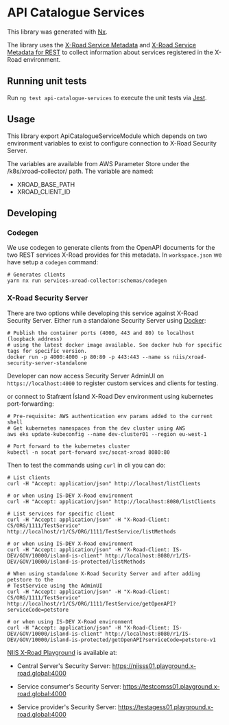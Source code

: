 # API Catalogue Services

This library was generated with [Nx](https://nx.dev).

The library uses the [X-Road Service Metadata] and
[X-Road Service Metadata for REST] to collect information
about services registered in the X-Road environment.

## Running unit tests

Run `ng test api-catalogue-services` to execute the unit tests via [Jest](https://jestjs.io).

## Usage

This library export ApiCatalogueServiceModule which depends on two
environment variables to exist to configure connection to X-Road Security Server.

The variables are available from AWS Parameter Store under the /k8s/xroad-collector/ path.
The variable are named:

- XROAD_BASE_PATH
- XROAD_CLIENT_ID

## Developing

### Codegen

We use codegen to generate clients from the OpenAPI documents for the
two REST services X-Road provides for this metadata. In `workspace.json`
we have setup a `codegen` command:

```
# Generates clients
yarn nx run services-xroad-collector:schemas/codegen
```

### X-Road Security Server

There are two options while developing this service against
X-Road Security Server. Either run a standalone Security Server using
[Docker](https://hub.docker.com/r/niis/xroad-security-server-standalone):

```
# Publish the container ports (4000, 443 and 80) to localhost (loopback address)
# using the latest docker image available. See docker hub for specific tags for specific version.
docker run -p 4000:4000 -p 80:80 -p 443:443 --name ss niis/xroad-security-server-standalone
```

Developer can now access Security Server AdminUI on `https://localhost:4000`
to register custom services and clients for testing.

or connect to Stafrænt Ísland X-Road Dev environment using kubernetes
port-forwarding:

```
# Pre-requisite: AWS authentication env params added to the current shell
# Get kubernetes namespaces from the dev cluster using AWS
aws eks update-kubeconfig --name dev-cluster01 --region eu-west-1

# Port forward to the kubernetes cluster
kubectl -n socat port-forward svc/socat-xroad 8080:80
```

Then to test the commands using `curl` in cli you can do:

```
# List clients
curl -H "Accept: application/json" http://localhost/listClients

# or when using IS-DEV X-Road environment
curl -H "Accept: application/json" http://localhost:8080/listClients
```

```
# List services for specific client
curl -H "Accept: application/json" -H "X-Road-Client: CS/ORG/1111/TestService" http://localhost/r1/CS/ORG/1111/TestService/listMethods

# or when using IS-DEV X-Road environment
curl -H "Accept: application/json" -H "X-Road-Client: IS-DEV/GOV/10000/island-is-client" http://localhost:8080/r1/IS-DEV/GOV/10000/island-is-protected/listMethods
```

```
# When using standalone X-Road Security Server and after adding petstore to the
# TestService using the AdminUI
curl -H "Accept: application/json" -H "X-Road-Client: CS/ORG/1111/TestService" http://localhost/r1/CS/ORG/1111/TestService/getOpenAPI?serviceCode=petstore

# or when using IS-DEV X-Road environment
curl -H "Accept: application/json" -H "X-Road-Client: IS-DEV/GOV/10000/island-is-client" http://localhost:8080/r1/IS-DEV/GOV/10000/island-is-protected/getOpenAPI?serviceCode=petstore-v1
```

[NIIS X-Road Playground] is available at:

- Central Server's Security Server:
  https://niisss01.playground.x-road.global:4000

- Service consumer's Security Server:
  https://testcomss01.playground.x-road.global:4000

- Service provider's Security Server:
  https://testagess01.playground.x-road.global:4000

[x-road service metadata]: https://github.com/nordic-institute/X-Road/blob/develop/doc/Protocols/pr-meta_x-road_service_metadata_protocol.md#openapi-definition
[x-road service metadata for rest]: https://github.com/nordic-institute/X-Road/blob/develop/doc/Protocols/pr-mrest_x-road_service_metadata_protocol_for_rest.md#annex-a-service-descriptions-for-rest-metadata-services
[niis x-road playground]: https://x-road.global/xroad-playground
